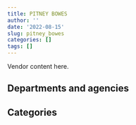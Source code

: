 ```yaml
---
title: PITNEY BOWES
author: ''
date: '2022-08-15'
slug: pitney_bowes
categories: []
tags: []
---
```


<script src="/rmarkdown-libs/htmlwidgets/htmlwidgets.js"></script>
<link href="/rmarkdown-libs/datatables-css/datatables-crosstalk.css" rel="stylesheet" />
<script src="/rmarkdown-libs/datatables-binding/datatables.js"></script>
<script src="/rmarkdown-libs/jquery/jquery-3.6.0.min.js"></script>
<link href="/rmarkdown-libs/dt-core-bootstrap/css/dataTables.bootstrap.min.css" rel="stylesheet" />
<link href="/rmarkdown-libs/dt-core-bootstrap/css/dataTables.bootstrap.extra.css" rel="stylesheet" />
<script src="/rmarkdown-libs/dt-core-bootstrap/js/jquery.dataTables.min.js"></script>
<script src="/rmarkdown-libs/dt-core-bootstrap/js/dataTables.bootstrap.min.js"></script>
<link href="/rmarkdown-libs/crosstalk/css/crosstalk.min.css" rel="stylesheet" />
<script src="/rmarkdown-libs/crosstalk/js/crosstalk.min.js"></script>
<script src="/rmarkdown-libs/htmlwidgets/htmlwidgets.js"></script>
<link href="/rmarkdown-libs/datatables-css/datatables-crosstalk.css" rel="stylesheet" />
<script src="/rmarkdown-libs/datatables-binding/datatables.js"></script>
<script src="/rmarkdown-libs/jquery/jquery-3.6.0.min.js"></script>
<link href="/rmarkdown-libs/dt-core-bootstrap/css/dataTables.bootstrap.min.css" rel="stylesheet" />
<link href="/rmarkdown-libs/dt-core-bootstrap/css/dataTables.bootstrap.extra.css" rel="stylesheet" />
<script src="/rmarkdown-libs/dt-core-bootstrap/js/jquery.dataTables.min.js"></script>
<script src="/rmarkdown-libs/dt-core-bootstrap/js/dataTables.bootstrap.min.js"></script>
<link href="/rmarkdown-libs/crosstalk/css/crosstalk.min.css" rel="stylesheet" />
<script src="/rmarkdown-libs/crosstalk/js/crosstalk.min.js"></script>

Vendor content here.

## Departments and agencies

<div id="htmlwidget-1" style="width:100%;height:auto;" class="datatables html-widget"></div>
<script type="application/json" data-for="htmlwidget-1">{"x":{"style":"bootstrap","filter":"none","vertical":false,"data":[["<a href=\"/departments/aafc-aac/\">Agriculture and Agri-Food Canada<\/a>","<a href=\"/departments/aandc-aadnc/\">Crown-Indigenous Relations and Northern Affairs Canada<\/a>","<a href=\"/departments/atssc-scdata/\">Administrative Tribunals Support Service of Canada<\/a>","<a href=\"/departments/cbsa-asfc/\">Canada Border Services Agency<\/a>","<a href=\"/departments/cgc-ccg/\">Canadian Grain Commission<\/a>","<a href=\"/departments/cic/\">Immigration, Refugees and Citizenship Canada<\/a>","<a href=\"/departments/cra-arc/\">Canada Revenue Agency<\/a>","<a href=\"/departments/csc-scc/\">Correctional Service of Canada<\/a>","<a href=\"/departments/dfatd-maecd/\">Global Affairs Canada<\/a>","<a href=\"/departments/dfo-mpo/\">Fisheries and Oceans Canada<\/a>","<a href=\"/departments/dnd-mdn/\">National Defence<\/a>","<a href=\"/departments/ec/\">Environment and Climate Change Canada<\/a>","<a href=\"/departments/elections/\">Elections Canada<\/a>","<a href=\"/departments/esdc-edsc/\">Employment and Social Development Canada<\/a>","<a href=\"/departments/fja-cmf/\">Office of the Commissioner for Federal Judicial Affairs Canada<\/a>","<a href=\"/departments/hc-sc/\">Health Canada<\/a>","<a href=\"/departments/ic/\">Innovation, Science and Economic Development Canada<\/a>","<a href=\"/departments/irb-cisr/\">Immigration and Refugee Board of Canada<\/a>","<a href=\"/departments/isc-sac/\">Indigenous Services Canada<\/a>","<a href=\"/departments/jus/\">Department of Justice Canada<\/a>","<a href=\"/departments/lac-bac/\">Library and Archives Canada<\/a>","<a href=\"/departments/nfb-onf/\">National Film Board<\/a>","<a href=\"/departments/nrc-cnrc/\">National Research Council Canada<\/a>","<a href=\"/departments/nrcan-rncan/\">Natural Resources Canada<\/a>","<a href=\"/departments/osgg-bsgg/\">Office of the Secretary to the Governor General<\/a>","<a href=\"/departments/pbc-clcc/\">Parole Board of Canada<\/a>","<a href=\"/departments/pc/\">Parks Canada<\/a>","<a href=\"/departments/pco-bcp/\">Privy Council Office<\/a>","<a href=\"/departments/pwgsc-tpsgc/\">Public Services and Procurement Canada<\/a>","<a href=\"/departments/rcmp-grc/\">Royal Canadian Mounted Police<\/a>","<a href=\"/departments/ssc-spc/\">Shared Services Canada<\/a>","<a href=\"/departments/statcan/\">Statistics Canada<\/a>","<a href=\"/departments/tbs-sct/\">Treasury Board of Canada Secretariat<\/a>","<a href=\"/departments/tc/\">Transport Canada<\/a>"],["$    52,848.99","$     2,631.23","$     7,808.78","$    23,077.67",null,"$   110,159.59","$   336,134.06","$     3,438.62","$     7,706.81",null,"$    47,353.46","$     8,995.07","$    12,062.92","$   250,841.81","$     9,403.77","$     6,228.34","$    76,573.31",null,null,"$     1,446.29",null,null,"$     5,470.72","$    51,503.74",null,null,"$     2,114.73",null,"$    20,259.36","$    14,993.87","$    61,571.37",null,"$     8,500.00","$    53,640.59"],["$    46,146.22","$     7,054.45",null,"$    57,830.21","$     3,618.44","$    94,852.51","$   664,252.61","$    14,594.15","$     7,706.81",null,"$     9,453.48","$     3,770.54","$     2,860.27","$    42,132.57","$    14,125.00","$     6,476.77","$    37,133.25",null,null,"$     6,448.49","$    22,566.88","$     1,645.11",null,"$     7,136.71","$     3,236.19",null,"$     7,486.13",null,"$    10,805.66","$    16,698.79","$    47,500.51","$   115,469.91","$     1,420.55","$    31,369.76"],["$    55,972.88","$     7,073.78",null,"$    29,471.40","$     5,495.23","$    60,324.17","$   724,943.97","$    50,548.00","$     7,727.92","$    19,690.25","$    37,944.61",null,"$     6,829.58","$   117,361.24","$     4,721.23","$    34,682.34","$   153,524.89","$     6,373.83",null,"$     6,466.16",null,"$     1,649.62",null,"$    22,637.13","$     5,587.00",null,"$    17,157.89","$     6,822.51","$    18,080.31","$    50,341.86","$    47,630.65","$    29,532.45",null,"$    59,550.79"],["$    28,692.90","$     7,054.45",null,"$    52,437.36","$     5,480.21","$    50,933.41","$   521,417.50",null,"$     3,863.96",null,"$    12,308.77",null,"$    45,135.11","$ 1,096,850.50",null,"$    26,009.92","$    45,019.43","$     6,663.68","$     1,677.64","$    10,142.00",null,"$     1,645.11",null,null,"$     5,571.73","$     4,933.74","$    18,215.41","$     6,803.87","$    14,761.68","$     7,171.60","$    19,911.17","$    64,666.79",null,"$    12,111.61"]],"container":"<table class=\"table table-striped table-hover row-border order-column display\">\n  <thead>\n    <tr>\n      <th>Department<\/th>\n      <th>2017-2018<\/th>\n      <th>2018-2019<\/th>\n      <th>2019-2020<\/th>\n      <th>2020-2021<\/th>\n    <\/tr>\n  <\/thead>\n<\/table>","options":{"order":[[4,"desc"]],"pageLength":10,"autoWidth":true,"columnDefs":[],"orderClasses":false}},"evals":[],"jsHooks":[]}</script>

## Categories

<div id="htmlwidget-2" style="width:100%;height:auto;" class="datatables html-widget"></div>
<script type="application/json" data-for="htmlwidget-2">{"x":{"style":"bootstrap","filter":"none","vertical":false,"data":[["<a href=\"/categories/10_office_management/\">Office management<\/a>","<a href=\"/categories/2_professional_services/\">Professional services<\/a>","<a href=\"/categories/3_information_technology/\">Information technology<\/a>","<a href=\"/categories/5_transportation_and_logistics/\">Transportation and logistics<\/a>","<a href=\"/categories/6_industrial_products_and_services/\">Industrial products and services<\/a>","<a href=\"/categories/9_human_capital/\">Human capital<\/a>"],["$   739,767.98","$    34,552.06","$   379,623.69",null,"$    20,821.36",null],["$ 1,058,618.47","$    34,552.06","$   144,585.15","$    12,585.38","$    22,150.91","$    11,300.00"],["$ 1,261,024.41","$    34,646.72","$   255,823.86",null,"$    21,991.06","$    14,655.65"],["$   743,160.58","$    34,552.06","$ 1,138,580.92","$     6,243.93","$   136,857.73","$    10,084.35"]],"container":"<table class=\"table table-striped table-hover row-border order-column display\">\n  <thead>\n    <tr>\n      <th>Category<\/th>\n      <th>2017-2018<\/th>\n      <th>2018-2019<\/th>\n      <th>2019-2020<\/th>\n      <th>2020-2021<\/th>\n    <\/tr>\n  <\/thead>\n<\/table>","options":{"order":[[4,"desc"]],"pageLength":20,"autoWidth":true,"columnDefs":[],"orderClasses":false,"lengthMenu":[10,20,25,50,100]}},"evals":[],"jsHooks":[]}</script>
